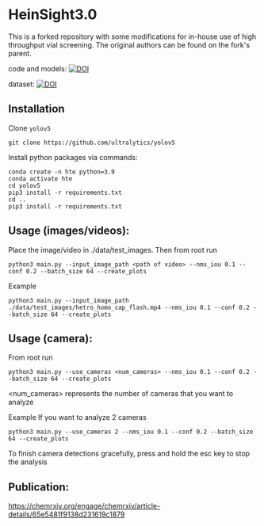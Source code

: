 # HeinSight3.0

This is a forked repository with some modifications for in-house use of high throughput vial screening. The original authors can be found on the fork's parent.

code and models: [![DOI](https://zenodo.org/badge/DOI/10.5281/zenodo.11053915.svg)](https://doi.org/10.5281/zenodo.11053915)

dataset: [![DOI](https://zenodo.org/badge/DOI/10.5281/zenodo.11053823.svg)](https://doi.org/10.5281/zenodo.11053823)

## Installation
Clone `yolov5`
```
git clone https://github.com/ultralytics/yolov5
```
Install python packages via commands:
```
conda create -n hte python=3.9
conda activate hte
cd yolov5
pip3 install -r requirements.txt
cd ..
pip3 install -r requirements.txt
```

## Usage (images/videos):
Place the image/video in ./data/test_images.
Then from root run
```
python3 main.py --input_image_path <path of video> --nms_iou 0.1 --conf 0.2 --batch_size 64 --create_plots

```
Example
```
python3 main.py --input_image_path ./data/test_images/hetro_homo_cap_flash.mp4 --nms_iou 0.1 --conf 0.2 --batch_size 64 --create_plots
```

## Usage (camera):
From root run
```
python3 main.py --use_cameras <num_cameras> --nms_iou 0.1 --conf 0.2 --batch_size 64 --create_plots
```
<num_cameras> represents the number of cameras that you want to analyze

Example
If you want to analyze 2 cameras
```
python3 main.py --use_cameras 2 --nms_iou 0.1 --conf 0.2 --batch_size 64 --create_plots
```
To finish camera detections gracefully, press and hold the esc key to stop the analysis


## Publication:
https://chemrxiv.org/engage/chemrxiv/article-details/65e5481f9138d231619c1879
